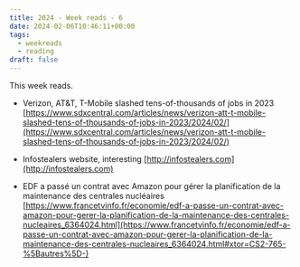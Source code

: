 ```yaml
---
title: 2024 - Week reads - 6
date: 2024-02-06T10:46:11+00:00
tags:
  - weekreads
  - reading
draft: false
---
```


This week reads.

- Verizon, AT&T, T-Mobile slashed tens-of-thousands of jobs in 2023
[https://www.sdxcentral.com/articles/news/verizon-att-t-mobile-slashed-tens-of-thousands-of-jobs-in-2023/2024/02/](https://www.sdxcentral.com/articles/news/verizon-att-t-mobile-slashed-tens-of-thousands-of-jobs-in-2023/2024/02/)

- Infostealers website, interesting
[http://infostealers.com](http://infostealers.com)

- EDF a passé un contrat avec Amazon pour gérer la planification de la maintenance des centrales nucléaires
[https://www.francetvinfo.fr/economie/edf-a-passe-un-contrat-avec-amazon-pour-gerer-la-planification-de-la-maintenance-des-centrales-nucleaires_6364024.html](https://www.francetvinfo.fr/economie/edf-a-passe-un-contrat-avec-amazon-pour-gerer-la-planification-de-la-maintenance-des-centrales-nucleaires_6364024.html#xtor=CS2-765-%5Bautres%5D-)

